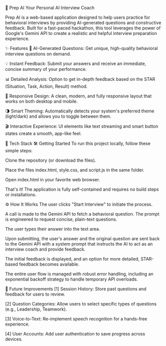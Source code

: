 🤖 Prep AI
Your Personal AI Interview Coach

Prep AI is a web-based application designed to help users practice for behavioral interviews by providing AI-generated questions and constructive feedback. Built for a fast-paced hackathon, this tool leverages the power of Google's Gemini API to create a realistic and helpful interview preparation experience.

✨ Features
🤖 AI-Generated Questions: Get unique, high-quality behavioral interview questions on demand.

💡 Instant Feedback: Submit your answers and receive an immediate, concise summary of your performance.

📊 Detailed Analysis: Option to get in-depth feedback based on the STAR (Situation, Task, Action, Result) method.

📱 Responsive Design: A clean, modern, and fully responsive layout that works on both desktop and mobile.

🌗 Smart Theming: Automatically detects your system's preferred theme (light/dark) and allows you to toggle between them.

🎬 Interactive Experience: UI elements like text streaming and smart button states create a smooth, app-like feel.

🚀 Tech Stack
🛠️ Getting Started
To run this project locally, follow these simple steps:

Clone the repository (or download the files).

Place the files index.html, style.css, and script.js in the same folder.

Open index.html in your favorite web browser.

That's it! The application is fully self-contained and requires no build steps or installations.

⚙️ How It Works
The user clicks "Start Interview" to initiate the process.

A call is made to the Gemini API to fetch a behavioral question. The prompt is engineered to request concise, plain-text questions.

The user types their answer into the text area.

Upon submitting, the user's answer and the original question are sent back to the Gemini API with a system prompt that instructs the AI to act as an interview coach and provide feedback.

The initial feedback is displayed, and an option for more detailed, STAR-based feedback becomes available.

The entire user flow is managed with robust error handling, including an exponential backoff strategy to handle temporary API overloads.

🔮 Future Improvements
[1] Session History: Store past questions and feedback for users to review.

[2] Question Categories: Allow users to select specific types of questions (e.g., Leadership, Teamwork).

[3] Voice-to-Text: Re-implement speech recognition for a hands-free experience.

[4] User Accounts: Add user authentication to save progress across devices.
